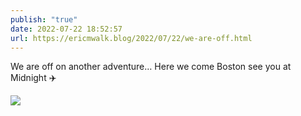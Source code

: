 ```yaml
---
publish: "true"
date: 2022-07-22 18:52:57
url: https://ericmwalk.blog/2022/07/22/we-are-off.html
---
```

We are off on another adventure… Here we come Boston see you at Midnight ✈️


![](https://ericmwalk.blog/uploads/2022/5aed043c43.jpg)